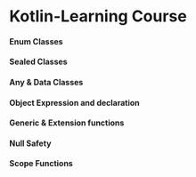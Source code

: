 # Kotlin-Learning Course

#### Enum Classes  
#### Sealed Classes 
#### Any & Data Classes 
#### Object Expression and declaration 
#### Generic & Extension functions
#### Null Safety 
#### Scope Functions
